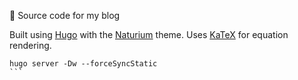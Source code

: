 :tada: Source code for my blog

Built using [Hugo](https://gohugo.io/) with the [Naturium](https://github.com/mobybit/hugo-natrium-theme/tree/master) theme. Uses [KaTeX](https://katex.org/) for equation rendering.

````
hugo server -Dw --forceSyncStatic
```

